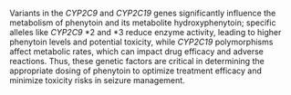 Variants in the *CYP2C9* and *CYP2C19* genes significantly influence the metabolism of phenytoin and its metabolite hydroxyphenytoin; specific alleles like *CYP2C9* *2 and *3 reduce enzyme activity, leading to higher phenytoin levels and potential toxicity, while *CYP2C19* polymorphisms affect metabolic rates, which can impact drug efficacy and adverse reactions. Thus, these genetic factors are critical in determining the appropriate dosing of phenytoin to optimize treatment efficacy and minimize toxicity risks in seizure management.